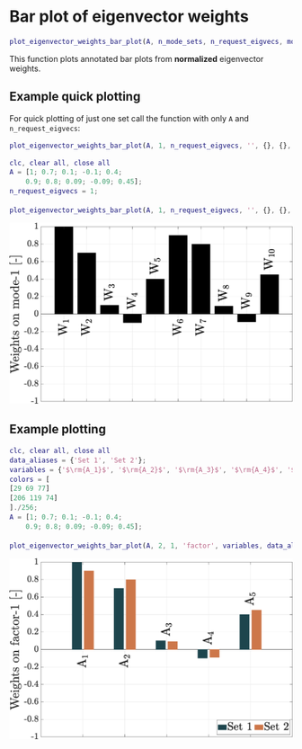 # Bar plot of eigenvector weights

```matlab
plot_eigenvector_weights_bar_plot(A, n_mode_sets, n_request_eigvecs, mode_name, annotations, labels, colors, destination, prefix)
```

This function plots annotated bar plots from **normalized** eigenvector weights.

## Example quick plotting

For quick plotting of just one set call the function with only `A` and `n_request_eigvecs`:

```matlab
plot_eigenvector_weights_bar_plot(A, 1, n_request_eigvecs, '', {}, {}, {}, '', '')
```

```matlab
clc, clear all, close all
A = [1; 0.7; 0.1; -0.1; 0.4;
    0.9; 0.8; 0.09; -0.09; 0.45];
n_request_eigvecs = 1;

plot_eigenvector_weights_bar_plot(A, 1, n_request_eigvecs, '', {}, {}, {}, '', '');

```

![Screenshot](quick_example.png)

## Example plotting

```matlab
clc, clear all, close all
data_aliases = {'Set 1', 'Set 2'};
variables = {'$\rm{A_1}$', '$\rm{A_2}$', '$\rm{A_3}$', '$\rm{A_4}$', '$\rm{A_5}$'};
colors = [
[29 69 77]
[206 119 74]
]./256;
A = [1; 0.7; 0.1; -0.1; 0.4;
    0.9; 0.8; 0.09; -0.09; 0.45];

plot_eigenvector_weights_bar_plot(A, 2, 1, 'factor', variables, data_aliases, colors, 'example', '');
```

![Screenshot](example.png)
